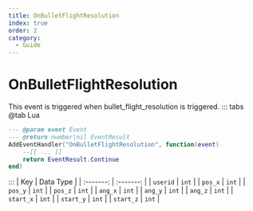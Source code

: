 ```yaml
---
title: OnBulletFlightResolution
index: true
order: 2
category:
  - Guide
---
```


# OnBulletFlightResolution
This event is triggered when bullet_flight_resolution is triggered.
::: tabs
@tab Lua
```lua
--- @param event Event
--- @return number|nil EventResult
AddEventHandler("OnBulletFlightResolution", function(event)
    --[[ ... ]]
    return EventResult.Continue
end)
```

:::
|    Key    | Data Type |
| :-------: | :-------: |
|  `userid` |   `int`   |
|  `pos_x`  |   `int`   |
|  `pos_y`  |   `int`   |
|  `pos_z`  |   `int`   |
|  `ang_x`  |   `int`   |
|  `ang_y`  |   `int`   |
|  `ang_z`  |   `int`   |
| `start_x` |   `int`   |
| `start_y` |   `int`   |
| `start_z` |   `int`   |